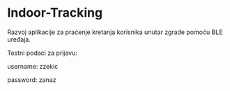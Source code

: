 # Indoor-Tracking

Razvoj aplikacije za praćenje kretanja korisnika unutar zgrade pomoću BLE uređaja.

Testni podaci za prijavu:

username: zzekic

password: zanaz
